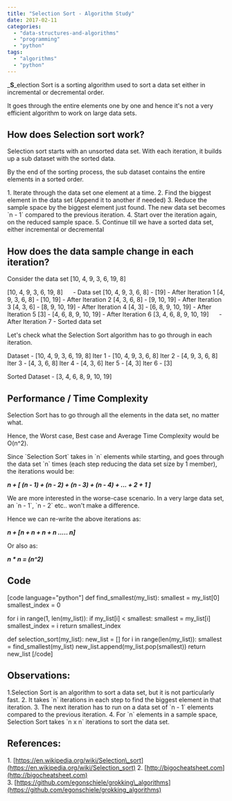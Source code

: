 ```yaml
---
title: "Selection Sort - Algorithm Study"
date: 2017-02-11
categories:
  - "data-structures-and-algorithms"
  - "programming"
  - "python"
tags:
  - "algorithms"
  - "python"
---
```


_**S**_election Sort is a sorting algorithm used to sort a data set either in incremental or decremental order.

It goes through the entire elements one by one and hence it's not a very efficient algorithm to work on large data sets.

## How does Selection sort work?

Selection sort starts with an unsorted data set. With each iteration, it builds up a sub dataset with the sorted data.

By the end of the sorting process, the sub dataset contains the entire elements in a sorted order.

1\. Iterate through the data set one element at a time. 2. Find the biggest element in the data set (Append it to another if needed) 3. Reduce the sample space by the biggest element just found. The new data set becomes \`n - 1\` compared to the previous iteration. 4. Start over the iteration again, on the reduced sample space. 5. Continue till we have a sorted data set, either incremental or decremental

## How does the data sample change in each iteration?

Consider the data set \[10, 4, 9, 3, 6, 19, 8\]

\[10, 4, 9, 3, 6, 19, 8\]      - Data set \[10, 4, 9, 3, 6, 8\] - \[19\] - After Iteration 1 \[4, 9, 3, 6, 8\] - \[10, 19\] - After Iteration 2 \[4, 3, 6, 8\] - \[9, 10, 19\] - After Iteration 3 \[4, 3, 6\] - \[8, 9, 10, 19\] - After Iteration 4 \[4, 3\] - \[6, 8, 9, 10, 19\] - After Iteration 5 \[3\] - \[4, 6, 8, 9, 10, 19\] - After Iteration 6 \[3, 4, 6, 8, 9, 10, 19\]      - After Iteration 7 - Sorted data set

Let's check what the Selection Sort algorithm has to go through in each iteration.

Dataset - \[10, 4, 9, 3, 6, 19, 8\] Iter 1 - \[10, 4, 9, 3, 6, 8\] Iter 2 - \[4, 9, 3, 6, 8\] Iter 3 - \[4, 3, 6, 8\] Iter 4 - \[4, 3, 6\] Iter 5 - \[4, 3\] Iter 6 - \[3\]

Sorted Dataset - \[3, 4, 6, 8, 9, 10, 19\]

## Performance / Time Complexity

Selection Sort has to go through all the elements in the data set, no matter what.

Hence, the Worst case, Best case and Average Time Complexity would be O(n^2).

Since \`Selection Sort\` takes in \`n\` elements while starting, and goes through the data set \`n\` times (each step reducing the data set size by 1 member), the iterations would be:

_**n + \[ (n - 1) + (n - 2) + (n - 3) + (n - 4) + ... + 2 + 1 \]**_

We are more interested in the worse-case scenario. In a very large data set, an \`n - 1\`, \`n - 2\` etc.. won't make a difference.

Hence we can re-write the above iterations as:

_**n + \[n + n + n + n ..... n\]**_

Or also as:

_**n \* n = (n^2)**_

## Code

\[code language="python"\] def find\_smallest(my\_list): smallest = my\_list\[0\] smallest\_index = 0

for i in range(1, len(my\_list)): if my\_list\[i\] < smallest: smallest = my\_list\[i\] smallest\_index = i return smallest\_index

def selection\_sort(my\_list): new\_list = \[\] for i in range(len(my\_list)): smallest = find\_smallest(my\_list) new\_list.append(my\_list.pop(smallest)) return new\_list \[/code\]

## Observations:

1.Selection Sort is an algorithm to sort a data set, but it is not particularly fast. 2. It takes \`n\` iterations in each step to find the biggest element in that iteration. 3. The next iteration has to run on a data set of \`n - 1\` elements compared to the previous iteration. 4. For \`n\` elements in a sample space, Selection Sort takes \`n x n\` iterations to sort the data set.

## References:

1\. [https://en.wikipedia.org/wiki/Selection\_sort](https://en.wikipedia.org/wiki/Selection_sort) 2. [http://bigocheatsheet.com](http://bigocheatsheet.com) 3. [https://github.com/egonschiele/grokking\_algorithms](https://github.com/egonschiele/grokking_algorithms)
